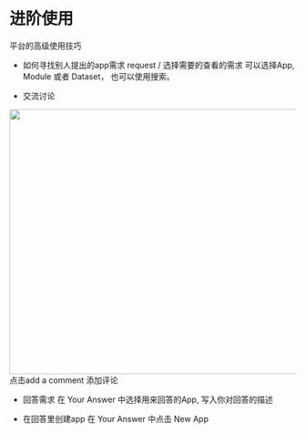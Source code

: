 # 进阶使用

平台的高级使用技巧

- 如何寻找别人提出的app需求
request / 选择需要的查看的需求
可以选择App, Module 或者 Dataset， 也可以使用搜索。

- 交流讨论
<img src="./media/request.png"  width="840px" height="465px" />
点击add a comment 添加评论


- 回答需求
在 Your Answer 中选择用来回答的App, 写入你对回答的描述

- 在回答里创建app
在 Your Answer 中点击 New App